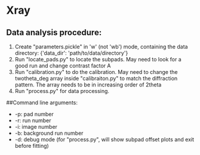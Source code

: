 # Xray
## Data analysis procedure:
1. Create "parameters.pickle" in 'w' (not 'wb') mode, containing the data directory: {'data_dir': 'path/to/data/directory'}
2. Run "locate_pads.py" to locate the subpads. May need to look for a good run and change contrast factor A
3. Run "calibration.py" to do the calibration. May need to change the twotheta_deg array inside "calibraiton.py" to match the diffraction pattern. The array needs to be in increasing order of 2theta
4. Run "process.py" for data processing.

##Command line arguments:
* -p: pad number
* -r: run number
* -i: image number
* -b: background run number
* -d: debug mode (for "process.py", will show subpad offset plots and exit before fitting)
